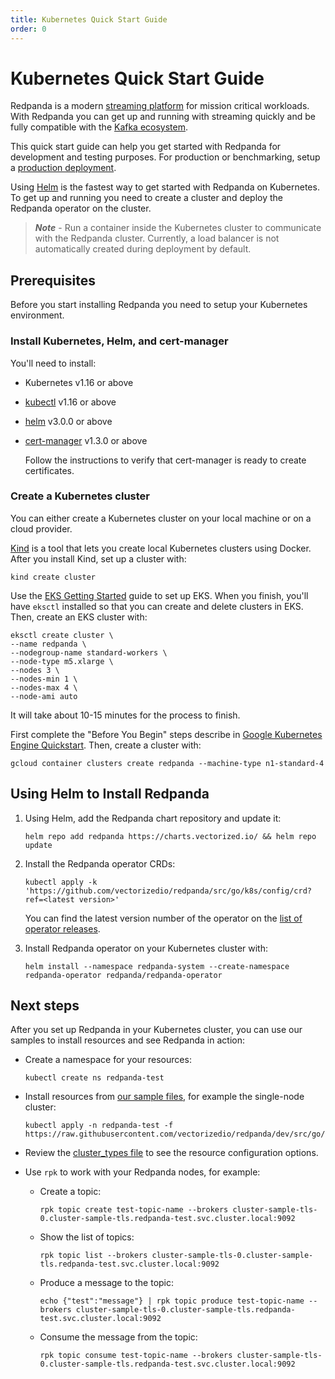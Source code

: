 ```yaml
---
title: Kubernetes Quick Start Guide
order: 0
---
```

# Kubernetes Quick Start Guide

Redpanda is a modern [streaming platform](/blog/intelligent-data-api/) for mission critical workloads.
With Redpanda you can get up and running with streaming quickly
and be fully compatible with the [Kafka ecosystem](https://cwiki.apache.org/confluence/display/KAFKA/Ecosystem).

This quick start guide can help you get started with Redpanda for development and testing purposes.
For production or benchmarking, setup a [production deployment](/docs/production-deployment).

Using [Helm](https://helm.sh/) is the fastest way to get started with Redpanda on Kubernetes.
To get up and running you need to create a cluster and deploy the Redpanda operator on the cluster.

> **_Note_** - Run a container inside the Kubernetes cluster to communicate with the Redpanda cluster.
> Currently, a load balancer is not automatically created during deployment by default.

## Prerequisites

Before you start installing Redpanda you need to setup your Kubernetes environment.

### Install Kubernetes, Helm, and cert-manager 

You'll need to install:

- Kubernetes v1.16 or above
- [kubectl](https://kubernetes.io/docs/tasks/tools/) v1.16 or above
- [helm](https://github.com/helm/helm/releases) v3.0.0 or above
- [cert-manager](https://cert-manager.io/docs/installation/kubernetes/) v1.3.0 or above

    Follow the instructions to verify that cert-manager is ready to create certificates.

### Create a Kubernetes cluster

You can either create a Kubernetes cluster on your local machine or on a cloud provider.

<tabs>

  <tab id="Kind">

  [Kind](https://kind.sigs.k8s.io) is a tool that lets you create local Kubernetes clusters using Docker.
    After you install Kind, set up a cluster with:

  ```
  kind create cluster
  ```

  </tab>

  <tab id="AWS EKS">

  Use the [EKS Getting Started](https://docs.aws.amazon.com/eks/latest/userguide/getting-started-eksctl.html) guide to set up EKS.
  When you finish, you'll have `eksctl` installed so that you can create and delete clusters in EKS.
  Then, create an EKS cluster with:

  ```
  eksctl create cluster \
  --name redpanda \
  --nodegroup-name standard-workers \
  --node-type m5.xlarge \
  --nodes 3 \
  --nodes-min 1 \
  --nodes-max 4 \
  --node-ami auto
  ```

  It will take about 10-15 minutes for the process to finish.

  </tab>

  <tab id="Google GKE">

  First complete the "Before You Begin" steps describe in [Google Kubernetes Engine Quickstart](https://cloud.google.com/kubernetes-engine/docs/quickstart).
  Then, create a cluster with:

  ```
  gcloud container clusters create redpanda --machine-type n1-standard-4
  ```

  </tab>
</tabs>

## Using Helm to Install Redpanda

1. Using Helm, add the Redpanda chart repository and update it:

    ```
    helm repo add redpanda https://charts.vectorized.io/ && helm repo update
    ```

2. Install the Redpanda operator CRDs:

    ```
    kubectl apply -k 'https://github.com/vectorizedio/redpanda/src/go/k8s/config/crd?ref=<latest version>'
    ```

    You can find the latest version number of the operator on the [list of operator releases](https://github.com/vectorizedio/redpanda/releases).

3. Install Redpanda operator on your Kubernetes cluster with:

    ```
    helm install --namespace redpanda-system --create-namespace redpanda-operator redpanda/redpanda-operator
    ```

## Next steps

After you set up Redpanda in your Kubernetes cluster, you can use our samples to install resources and see Redpanda in action:

- Create a namespace for your resources:

    ```
    kubectl create ns redpanda-test
    ```

- Install resources from [our sample files](https://github.com/vectorizedio/redpanda/tree/dev/src/go/k8s/config/samples), for example the single-node cluster:
                
    ```
    kubectl apply -n redpanda-test -f https://raw.githubusercontent.com/vectorizedio/redpanda/dev/src/go/k8s/config/samples/one_node_cluster.yaml
    ```

- Review the [cluster_types file](https://github.com/vectorizedio/redpanda/blob/dev/src/go/k8s/apis/redpanda/v1alpha1/cluster_types.go) to see the resource configuration options.

- Use `rpk` to work with your Redpanda nodes, for example:

    - Create a topic:

        ```
        rpk topic create test-topic-name --brokers cluster-sample-tls-0.cluster-sample-tls.redpanda-test.svc.cluster.local:9092
        ```

    - Show the list of topics:

        ```
        rpk topic list --brokers cluster-sample-tls-0.cluster-sample-tls.redpanda-test.svc.cluster.local:9092
        ```

    - Produce a message to the topic:

        ```
        echo {"test":"message"} | rpk topic produce test-topic-name --brokers cluster-sample-tls-0.cluster-sample-tls.redpanda-test.svc.cluster.local:9092
        ```

    - Consume the message from the topic:

        ```
        rpk topic consume test-topic-name --brokers cluster-sample-tls-0.cluster-sample-tls.redpanda-test.svc.cluster.local:9092
        ```
    
